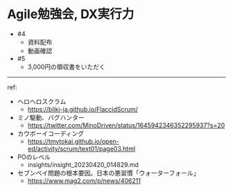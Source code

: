 # Agile勉強会, DX実行力

- #4
  - 資料配布
  - 動画確認
- #5
  - 3,000円の領収書をいただく


---
ref:
- ヘロヘロスクラム
  - https://bliki-ja.github.io/FlaccidScrum/
- ミノ駆動、バグハンター
  - https://twitter.com/MinoDriven/status/1645942346352295937?s=20
- カウボーイコーディング
  - https://tmytokai.github.io/open-ed/activity/scrum/text01/page03.html
- POのレベル
  - insights/insight_20230420_014829.md
- セブンペイ問題の根本要因。日本の悪習慣「ウォーターフォール」
  - https://www.mag2.com/p/news/406211